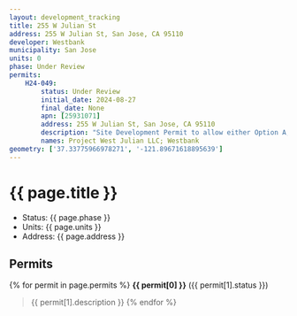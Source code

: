 ```yaml
---
layout: development_tracking
title: 255 W Julian St
address: 255 W Julian St, San Jose, CA 95110
developer: Westbank
municipality: San Jose
units: 0
phase: Under Review
permits:
    H24-049:
        status: Under Review
        initial_date: 2024-08-27
        final_date: None
        apn: [25931071]
        address: 255 W Julian St, San Jose, CA 95110
        description: "Site Development Permit to allow either Option A, which consists of the construction of a 14-story office building with ground-floor retail space and four underground parking levels and modification of an existing six-story office building to change the ground-floor use to retail and make changes to the facade, as approved under SP21-037, or Option B, which consists of the construction of an 18-story residential tower with four levels of underground parking and approximately 13,100 square feet of ground-floor retail space, on an approximately 1.8-gross-acre site."
        names: Project West Julian LLC; Westbank
geometry: ['37.33775966978271', '-121.89671618895639']
---
```

# {{ page.title }}
- Status: {{ page.phase }}
- Units: {{ page.units }}
- Address: {{ page.address }}

## Permits
{% for permit in page.permits %}
  **{{ permit[0] }}** ({{ permit[1].status }})
  >{{ permit[1].description }}
{% endfor %}
